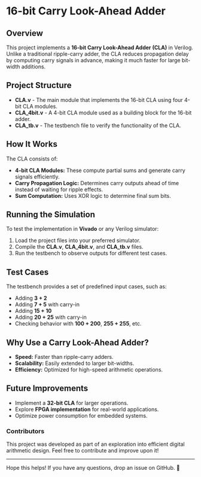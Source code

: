 # 16-bit Carry Look-Ahead Adder

## Overview
This project implements a **16-bit Carry Look-Ahead Adder (CLA)** in Verilog. Unlike a traditional ripple-carry adder, the CLA reduces propagation delay by computing carry signals in advance, making it much faster for large bit-width additions.

## Project Structure
- **CLA.v** - The main module that implements the 16-bit CLA using four 4-bit CLA modules.
- **CLA_4bit.v** - A 4-bit CLA module used as a building block for the 16-bit adder.
- **CLA_tb.v** - The testbench file to verify the functionality of the CLA.

## How It Works
The CLA consists of:
- **4-bit CLA Modules:** These compute partial sums and generate carry signals efficiently.
- **Carry Propagation Logic:** Determines carry outputs ahead of time instead of waiting for ripple effects.
- **Sum Computation:** Uses XOR logic to determine final sum bits.

## Running the Simulation
To test the implementation in **Vivado** or any Verilog simulator:
1. Load the project files into your preferred simulator.
2. Compile the **CLA.v**, **CLA_4bit.v**, and **CLA_tb.v** files.
3. Run the testbench to observe outputs for different test cases.

## Test Cases
The testbench provides a set of predefined input cases, such as:
- Adding **3 + 2**
- Adding **7 + 5** with carry-in
- Adding **15 + 10**
- Adding **20 + 25** with carry-in
- Checking behavior with **100 + 200**, **255 + 255**, etc.

## Why Use a Carry Look-Ahead Adder?
- **Speed:** Faster than ripple-carry adders.
- **Scalability:** Easily extended to larger bit-widths.
- **Efficiency:** Optimized for high-speed arithmetic operations.

## Future Improvements
- Implement a **32-bit CLA** for larger operations.
- Explore **FPGA implementation** for real-world applications.
- Optimize power consumption for embedded systems.

### Contributors
This project was developed as part of an exploration into efficient digital arithmetic design. Feel free to contribute and improve upon it!

---
Hope this helps! If you have any questions, drop an issue on GitHub. 🚀
